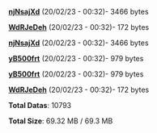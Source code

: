[**njNsajXd**](/data/njNsajXd.txt) (20/02/23 - 00:32)- 3466 bytes

[**WdRJeDeh**](/data/WdRJeDeh.txt) (20/02/23 - 00:32)- 172 bytes

[**njNsajXd**](/data/njNsajXd.txt) (20/02/23 - 00:32)- 3466 bytes

[**yB500frt**](/data/yB500frt.txt) (20/02/23 - 00:32)- 979 bytes

[**yB500frt**](/data/yB500frt.txt) (20/02/23 - 00:32)- 979 bytes

[**WdRJeDeh**](/data/WdRJeDeh.txt) (20/02/23 - 00:32)- 172 bytes

**Total Datas**: 10793

**Total Size**: 69.32 MB / 69.3 MB